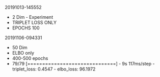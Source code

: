 20191013-145552
* 2 Dim - Experiment
* TRIPLET LOSS ONLY
* EPOCHS 100

20191106-094331
* 50 Dim
* ELBO only
* 400-500 epochs
* 79/79 [==============================] - 9s 117ms/step - triplet_loss: 0.4547 - elbo_loss: 96.1972